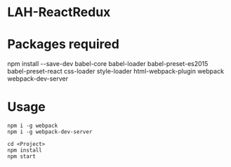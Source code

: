 # LAH-ReactRedux
# Packages required
npm install --save-dev babel-core babel-loader babel-preset-es2015 babel-preset-react css-loader style-loader html-webpack-plugin webpack webpack-dev-server

# Usage
```
npm i -g webpack
npm i -g webpack-dev-server

cd <Project>
npm install
npm start
```
